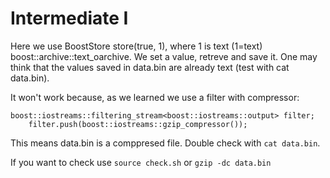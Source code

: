 # Intermediate I

Here we use BoostStore store(true, 1), where 1 is text (1=text) boost::archive::text_oarchive.
We set a value, retreve and save it. One may think that the values saved in data.bin are already text (test with cat data.bin).

It won't work because, as we learned we use a filter with compressor:
```
boost::iostreams::filtering_stream<boost::iostreams::output> filter;
    filter.push(boost::iostreams::gzip_compressor());
```

This means data.bin is a comppresed file. Double check with `cat data.bin`. 

If you want to check use `source check.sh` or `gzip -dc data.bin`
